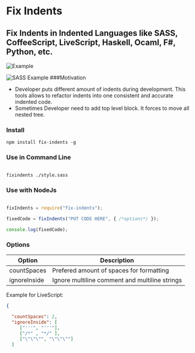# Fix Indents 
## Fix Indents in Indented Languages like SASS, CoffeeScript, LiveScript, Haskell, Ocaml, F#, Python, etc.

![Example](https://content.screencast.com/users/a.stegno/folders/Jing/media/c4b5c81d-de94-45cf-be2a-85039d3cdaac/00000110.png)


![SASS Example](https://content.screencast.com/users/a.stegno/folders/Jing/media/d6bd983c-bf5b-46a2-b78f-677fea5ef295/00000111.png)
###Motivation
* Developer puts different amount of indents during development. This tools allows to refactor indents into one consistent and accurate indented code.
* Sometimes Developer need to add top level block. It forces to move all nested tree.
### Install
```
npm install fix-indents -g
```

### Use in Command Line
```sh

fixindents ./style.sass

```

### Use with NodeJs
```Javascript

fixIndents = require("fix-indents");

fixedCode = fixIndents("PUT CODE HERE", { /*options*/ });

console.log(fixedCode);

```

### Options

Option | Description
---  | ---
countSpaces | Prefered amount of spaces for formatting
ignoreInside | Ignore multiline comment and multiline strings


Example for LiveScript:

```JSON
{ 
  
  "countSpaces": 2,
  "ignoreInside": [
     ["'''", "'''"],
     ["/*" , "*/" ],
     ["\"\"\"", "\"\"\""]
  ]
```